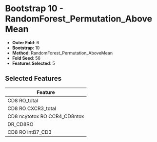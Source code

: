 # Bootstrap 10 - RandomForest_Permutation_AboveMean

- **Outer Fold**: 6
- **Bootstrap**: 10
- **Method**: RandomForest_Permutation_AboveMean
- **Fold Seed**: 56
- **Features Selected**: 5

## Selected Features

| Feature |
|---------|
| CD8 RO_total |
| CD8 RO CXCR3_total |
| CD8 ncytotox RO CCR4_CD8ntox |
| DR_CD8RO |
| CD8 RO intB7_CD3 |
